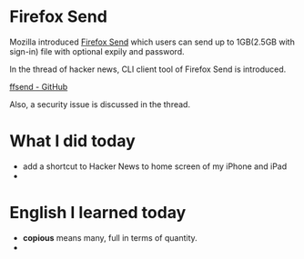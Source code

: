 # Firefox Send

Mozilla introduced [Firefox Send](https://send.firefox.com/) which users can send up to 1GB(2.5GB with sign-in) file with optional expily and password.

In the thread of hacker news, CLI client tool of Firefox Send is introduced. 

[ffsend - GitHub](https://github.com/timvisee/ffsend)

Also, a security issue is discussed in the thread.

# What I did today

- add a shortcut to Hacker News to home screen of my iPhone and iPad
- 

# English I learned today

- __copious__ means many, full in terms of quantity.
- 